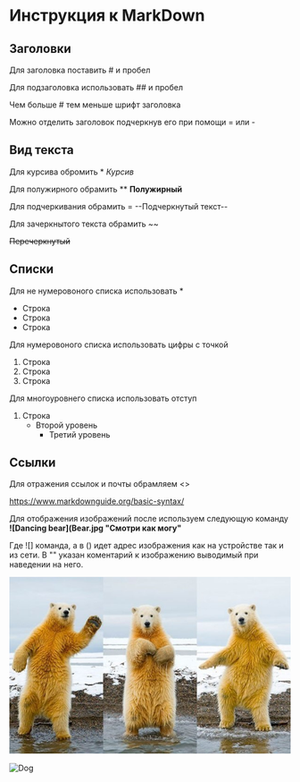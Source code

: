 # Инструкция к MarkDown

## Заголовки

Для заголовка поставить # и пробел

Для подзаголовка использовать ## и пробел

Чем больше # тем меньше шрифт заголовка

Можно отделить заголовок подчеркнув его при помощи = или -

## Вид текста

Для курсива обромить *
*Курсив*

Для полужирного обрамить  **
**Полужирный**

Для подчеркивания обрамить = --Подчеркнутый текст--

Для зачеркнытого текста обрамить ~~

~~Перечеркнутый~~

## Списки

Для не нумеровоного списка использовать *

* Строка
* Строка
* Строка

Для нумеровоного списка использовать цифры с точкой

1. Строка
2. Строка
3. Строка

Для многоуровнего списка использовать отступ

1. Строка
    * Второй уровень
        * Третий уровень

## Ссылки

Для отражения ссылок и почты обрамляем <>

<https://www.markdownguide.org/basic-syntax/>

Для отображения изображений после используем следующую команду **![Dancing bear](Bear.jpg "Смотри как могу"**

Где ![] команда, а в () идет адрес изображения как на устройстве так и из сети. В "" указан коментарий к изображению выводимый при наведении на него.

![Dancing bear](Bear.jpg "Смотри как могу")

![Dog](https://live.staticflickr.com/1640/26676909015_8bfcc8509c_c.jpg "Милашка")
